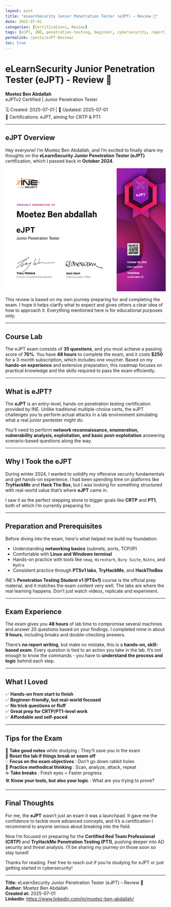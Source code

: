 ```yaml
---
layout: post
title: "eLearnSecurity Junior Penetration Tester (eJPT) – Review 🚀"
date: 2025-07-01
categories: [Certifications, Review]
tags: [eJPT, INE, penetration-testing, beginner, cybersecurity, report]
permalink: /posts/eJPT-Review/
toc: true
---
```



# eLearnSecurity Junior Penetration Tester (eJPT) - Review 🚀

**Moetez Ben Abdallah**  
eJPTv2 Certified | Junior Penetration Tester

🗓 Created: 2025-07-01 | 🔄 Updated: 2025-07-01  
🏅 Certifications: eJPT, aiming for CRTP & PT1

---

## eJPT Overview

Hey everyone! I’m Moetez Ben Abdallah, and I’m excited to finally share my thoughts on the **eLearnSecurity Junior Penetration Tester (eJPT)** certification, which I passed back in **October 2024**.


![Description](/assets/images/eJPT/ejpt.png)


This review is based on my own journey preparing for and completing the exam. I hope it helps clarify what to expect and gives others a clear idea of how to approach it. Everything mentioned here is for educational purposes only.

---
## Course Lab

The eJPT exam consists of **35 questions**, and you must achieve a passing score of **70%**. You have **48 hours** to complete the exam, and it costs **$250** for a 3-month subscription, which includes one voucher. Based on my **hands-on experience** and extensive preparation, this roadmap focuses on practical knowledge and the skills required to pass the exam efficiently.

---

## What is eJPT?

The **eJPT** is an entry-level, hands-on penetration testing certification provided by INE. Unlike traditional multiple-choice certs, the eJPT challenges you to perform actual attacks in a lab environment simulating what a real junior pentester might do.

You’ll need to perform **network reconnaissance, enumeration, vulnerability analysis, exploitation, and basic post-exploitation** answering scenario-based questions along the way.

---

## Why I Took the eJPT

During winter 2024, I wanted to solidify my offensive security fundamentals and get hands-on experience. I had been spending time on platforms like **TryHackMe** and **Hack The Box**, but I was looking for something structured with real-world value that’s where **eJPT** came in.

I saw it as the perfect stepping stone to bigger goals like **CRTP** and **PT1**, both of which I’m currently preparing for.

---

## Preparation and Prerequisites

Before diving into the exam, here's what helped me build my foundation:

- Understanding **networking basics** (subnets, ports, TCP/IP)
- Comfortable with **Linux and Windows terminal**
- Hands-on practice with tools like `nmap`, `Wireshark`, `Burp Suite`, `Nikto`, and `Hydra`
- Consistent practice through **PTSv1 labs**, **TryHackMe**, and **HackTheBox**

INE’s **Penetration Testing Student v1 (PTSv1)** course is the official prep material, and it matches the exam content very well. The labs are where the real learning happens. Don’t just watch videos, replicate and experiment. 

---

## Exam Experience

The exam gives you **48 hours** of lab time to compromise several machines and answer 20 questions based on your findings. I completed mine in about **9 hours**, including breaks and double-checking answers.

There’s **no report writing**, but make no mistake, this is a **hands-on, skill-based exam**. Every question is tied to an action you take in the lab. It’s not enough to know the commands - you have to **understand the process and logic** behind each step.

---

## What I Loved

✅ **Hands-on from start to finish**  
✅ **Beginner-friendly, but real-world focused**  
✅ **No trick questions or fluff**  
✅ **Great prep for CRTP/PT1-level work**  
✅ **Affordable and self-paced**

---

## Tips for the Exam

📝 **Take good notes** while studying : They’ll save you in the exam  
🔁 **Reset the lab if things break or seem off**  
💡 **Focus on the exam objectives** : Don’t go down rabbit holes  
🧠 **Practice methodical thinking** : Scan, analyze, attack, repeat  
☕️ **Take breaks** : Fresh eyes = Faster progress  
🛠️ **Know your tools, but also your logic** : What are you trying to prove?

---

## Final Thoughts

For me, the **eJPT** wasn’t just an exam it was a launchpad. It gave me the confidence to tackle more advanced concepts, and it’s a certification I recommend to anyone serious about breaking into the field.

Now I’m focused on preparing for the **Certified Red Team Professional (CRTP)** and **TryHackMe Penetration Testing (PT1)**, pushing deeper into AD security and threat analysis. I’ll be sharing my journey on those soon so stay tuned!

Thanks for reading. Feel free to reach out if you’re studying for eJPT or just getting started in cybersecurity!

---

**Title:** eLearnSecurity Junior Penetration Tester (eJPT) – Review 🚀  
**Author:** Moetez Ben Abdallah  
**Created at:** 2025-07-01  
**Linkedin**: https://www.linkedin.com/in/moetez-ben-abdallah/
